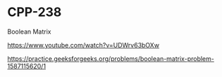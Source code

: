 # CPP-238
Boolean Matrix 









https://www.youtube.com/watch?v=UDWrv63bOXw










https://practice.geeksforgeeks.org/problems/boolean-matrix-problem-1587115620/1

